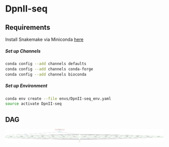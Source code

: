 # DpnII-seq
## Requirements
Install Snakemake via Miniconda [here](https://snakemake.readthedocs.io/en/stable/getting_started/installation.html)
##### Set up Channels
```bash
conda config --add channels defaults
conda config --add channels conda-forge
conda config --add channels bioconda
```
##### Set up Environment
```bash
conda env create --file envs/DpnII-seq_env.yaml
source activate DpnII-seq
```
## DAG
<img src="https://github.com/tborrman/DpnII-seq/blob/master/dag.svg" alt="dag" width=1000px>

